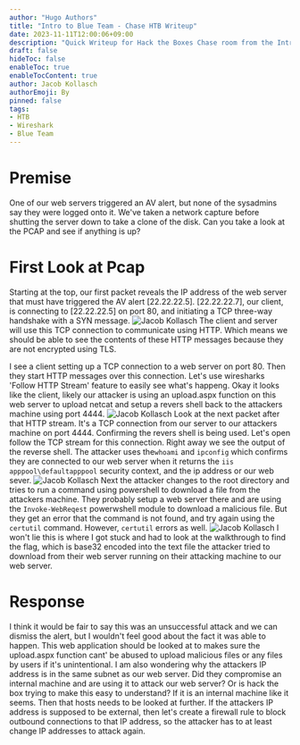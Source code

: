```yaml
---
author: "Hugo Authors"
title: "Intro to Blue Team - Chase HTB Writeup"
date: 2023-11-11T12:00:06+09:00
description: "Quick Writeup for Hack the Boxes Chase room from the Intro to Blue Team Track"
draft: false
hideToc: false
enableToc: true
enableTocContent: true
author: Jacob Kollasch
authorEmoji: By
pinned: false
tags: 
- HTB
- Wireshark
- Blue Team
---
```

# Premise
One of our web servers triggered an AV alert, but none of the sysadmins say they were logged onto it. We've taken a network capture before shutting the server down to take a clone of the disk. Can you take a look at the PCAP and see if anything is up?

# First Look at Pcap
Starting at the top, our first packet reveals the IP address of the web server that must have triggered the AV alert [22.22.22.5]. [22.22.22.7], our client, is connecting to [22.22.22.5] on port 80, and initiating a TCP three-way handshake with a SYN message.
![Jacob Kollasch](/intro-to-blue-team-chase-htb-writeup-images/image-1.jpg)
The client and server will use this TCP connection to communicate using HTTP. Which means we should be able to see the contents of these HTTP messages because they are not encrypted using TLS.

I see a client setting up a TCP connection to a web server on port 80. Then they start HTTP messages over this connection. Let's use wiresharks 'Follow HTTP Stream' feature to easily see what's happeng. Okay it looks like the client, likely our attacker is using an upload.aspx function on this web server to upload netcat and setup a revers shell back to the attackers machine using port 4444.
![Jacob Kollasch](/intro-to-blue-team-chase-htb-writeup-images/image-2.png)
Look at the next packet after that HTTP stream. It's a TCP connection from our server to our attackers machine on port 4444. Confirming the revers shell is being used. Let's open follow the TCP stream for this connection. Right away we see the output of the reverse shell. The attacker uses the`whoami` and `ipconfig` which confirms they are connected to our web server when it returns the `iis apppool\defaultapppool` security context, and the ip address or our web sever.
![Jacob Kollasch](/intro-to-blue-team-chase-htb-writeup-images/image-3.png)
Next the attacker changes to the root directory and tries to run a command using powershell to download a file from the attackers machine. They probably setup a web server there and are using the `Invoke-WebReqest` powerwshell module to download a malicious file. But they get an error that the command is not found, and try again using the `certutil` command. However, `certutil` errors as well.
![Jacob Kollasch](intro-to-blue-team-chase-htb-writeup-images/image-4.png)
I won't lie this is where I got stuck and had to look at the walkthrough to find the flag, which is base32 encoded into the text file the attacker tried to download from their web server running on their attacking machine to our web server.
# Response
I think it would be fair to say this was an unsuccessful attack and we can dismiss the alert, but I wouldn't feel good about the fact it was able to happen. This web application should be looked at to makes sure the upload.aspx function cant' be abused to upload malicious files or any files by users if it's unintentional. I am also wondering why the attackers IP address is in the same subnet as our web server. Did they compromise an internal machine and are using it to attack our web server? Or is hack the box trying to make this easy to understand? If it is an internal machine like it seems. Then that hosts needs to be looked at further. If the attackers IP address is supposed to be external, then let's create a firewall rule to block outbound connections to that IP address, so the attacker has to at least change IP addresses to attack again.